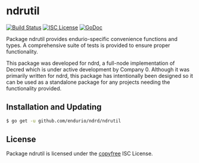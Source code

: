 ndrutil
=======


[![Build Status](http://img.shields.io/travis/endurio/ndrd.svg)](https://travis-ci.org/endurio/ndrd)
[![ISC License](http://img.shields.io/badge/license-ISC-blue.svg)](http://copyfree.org)
[![GoDoc](http://img.shields.io/badge/godoc-reference-blue.svg)](http://godoc.org/github.com/endurio/ndrd/ndrutil)

Package ndrutil provides endurio-specific convenience functions and types.
A comprehensive suite of tests is provided to ensure proper functionality.

This package was developed for ndrd, a full-node implementation of Decred which
is under active development by Company 0.  Although it was primarily written for
ndrd, this package has intentionally been designed so it can be used as a
standalone package for any projects needing the functionality provided.

## Installation and Updating

```bash
$ go get -u github.com/endurio/ndrd/ndrutil
```

## License

Package ndrutil is licensed under the [copyfree](http://copyfree.org) ISC
License.
